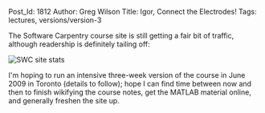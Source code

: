Post_Id: 1812
Author: Greg Wilson
Title: Igor, Connect the Electrodes!
Tags: lectures, versions/version-3

<p>The Software Carpentry course site is still getting a fair bit of traffic, although readership is definitely tailing off:</p>
<p><img src="|filename|/files/2008/11/usage.png" alt="SWC site stats" /></p>
<p>I'm hoping to run an intensive three-week version of the course in June 2009 in Toronto (details to follow); hope I can find time between now and then to finish wikifying the course notes, get the MATLAB material online, and generally freshen the site up.</p>

